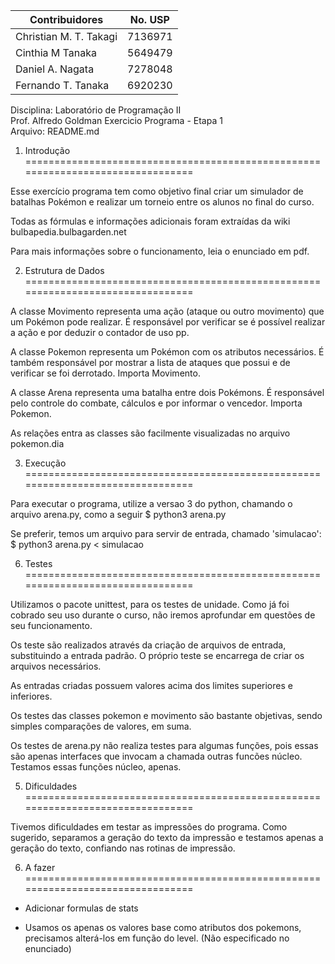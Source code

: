 |Contribuidores              | No. USP |
|----------------------------|---------|
|Christian M. T. Takagi      | 7136971 |
|Cinthia M Tanaka            | 5649479 |
|Daniel A. Nagata            | 7278048 |
|Fernando T. Tanaka          | 6920230 |

Disciplina: Laboratório de Programação II       
Prof. Alfredo Goldman
Exercicio Programa - Etapa 1                    
Arquivo: README.md


1. Introdução
================================================================================

Esse exercício programa tem como objetivo final criar um simulador de batalhas
Pokémon e realizar um torneio entre os alunos no final do curso.

Todas as fórmulas e informações adicionais foram extraídas da 
wiki bulbapedia.bulbagarden.net

Para mais informações sobre o funcionamento, leia o enunciado em pdf.

2. Estrutura de Dados
================================================================================

A classe Movimento representa uma ação (ataque ou outro movimento) que um 
Pokémon pode realizar. É responsável por verificar se é possível realizar a ação
e por deduzir o contador de uso pp.

A classe Pokemon representa um Pokémon com os atributos necessários. É também
responsável por mostrar a lista de ataques que possui e de verificar se foi
derrotado. Importa Movimento.

A classe Arena representa uma batalha entre dois Pokémons. É responsável pelo
controle do combate, cálculos e por informar o vencedor. Importa Pokemon.

As relações entra as classes são facilmente visualizadas no arquivo pokemon.dia

3. Execução
================================================================================

Para executar o programa, utilize a versao 3 do python, chamando o arquivo arena.py, como a seguir
    $ python3 arena.py

Se preferir, temos um arquivo para servir de entrada, chamado 'simulacao':
    $ python3 arena.py < simulacao

6. Testes
================================================================================

Utilizamos o pacote unittest, para os testes de unidade. Como já foi cobrado
seu uso durante o curso, não iremos aprofundar em questões de seu funcionamento.

Os teste são realizados através da criação de arquivos de entrada, substituindo
a entrada padrão. O próprio teste se encarrega de criar os arquivos necessários.

As entradas criadas possuem valores acima dos limites superiores e inferiores.

Os testes das classes pokemon e movimento são bastante objetivas, sendo simples
comparações de valores, em suma.

Os testes de arena.py não realiza testes para algumas funções, pois essas
são apenas interfaces que invocam a chamada outras funcões núcleo. Testamos 
essas funções núcleo, apenas.

5. Dificuldades
================================================================================

Tivemos dificuldades em testar as impressões do programa. Como sugerido, 
separamos a geração do texto da impressão e testamos apenas a geração do texto,
confiando nas rotinas de impressão.

6. A fazer
================================================================================

 * Adicionar formulas de stats
  - Usamos os apenas os valores base como atributos dos pokemons,
  precisamos alterá-los em função do level. (Não especificado no enunciado)
